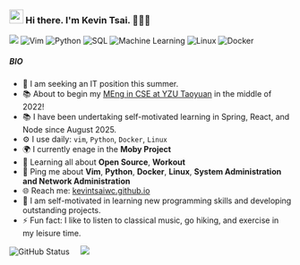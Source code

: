 ### <span style="width: '25px'"><img src="https://media.giphy.com/media/hvRJCLFzcasrR4ia7z/giphy.gif" width="25px" height="25px"></div> Hi there. I'm Kevin Tsai. 👨🏻‍💻


![](https://komarev.com/ghpvc/?username=kevintsaiwc&color=yellow&style=flat)
![Vim](https://img.shields.io/badge/Vim-Expert-blueviolet)
![Python](https://img.shields.io/badge/Python-Expert-blue)
![SQL](https://img.shields.io/badge/SQL-Expert-ff69b4)
![Machine Learning](https://img.shields.io/badge/MachineLearning-Expert-brightgreen)
![Linux](https://img.shields.io/badge/Linux-Expert-purple)
![Docker](https://img.shields.io/badge/Docker-Intermediate-orange)


##### BIO


- 🏢 I am seeking an IT position this summer.
- 📚 About to begin my [MEng in CSE at YZU Taoyuan](https://www.cse.yzu.edu.tw/en) in the middle of 2022!
- 📚 I have been undertaking self-motivated learning in Spring, React, and Node since August 2025.
- ⚙️ I use daily: `vim`, `Python`, `Docker`, `Linux`
- 🌍 I currently enage in the **Moby Project**
- 🌱 Learning all about **Open Source**, **Workout**
- 💬 Ping me about **Vim**, **Python**, **Docker**, **Linux**, **System Administration and Network Administration**
- 🌐 Reach me: [kevintsaiwc.github.io](https://kevintsaiwc.github.io/)
- 💪 I am self-motivated in learning new programming skills and developing outstanding projects.
- ⚡️ Fun fact: I like to listen to classical music, go hiking, and exercise in my leisure time.

<p>
  <img alt = "GitHub Status" src="https://github-readme-stats.vercel.app/api?username=kevintsaiwc&show_icons=true&theme=gruvbox&hide=html,&hide_border=true">
  &nbsp;&nbsp;&nbsp;
  <img src="https://github-readme-stats.vercel.app/api/top-langs/?username=kevintsaiwc"/>
</p>
